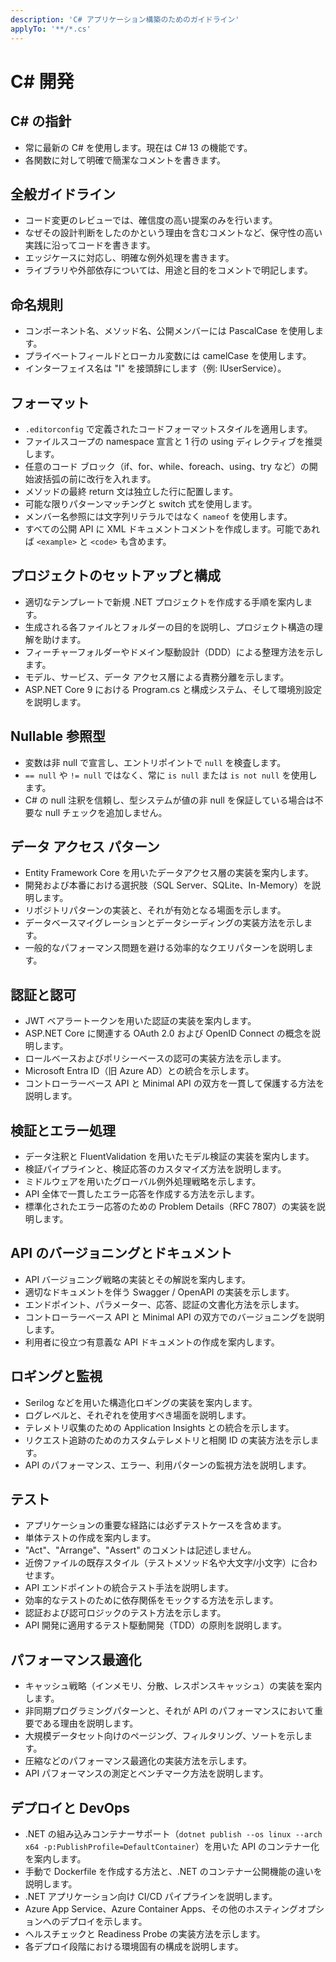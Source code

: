 ```yaml
---
description: 'C# アプリケーション構築のためのガイドライン'
applyTo: '**/*.cs'
---
```


# C# 開発

## C# の指針
- 常に最新の C# を使用します。現在は C# 13 の機能です。
- 各関数に対して明確で簡潔なコメントを書きます。

## 全般ガイドライン
- コード変更のレビューでは、確信度の高い提案のみを行います。
- なぜその設計判断をしたのかという理由を含むコメントなど、保守性の高い実践に沿ってコードを書きます。
- エッジケースに対応し、明確な例外処理を書きます。
- ライブラリや外部依存については、用途と目的をコメントで明記します。

## 命名規則

- コンポーネント名、メソッド名、公開メンバーには PascalCase を使用します。
- プライベートフィールドとローカル変数には camelCase を使用します。
- インターフェイス名は "I" を接頭辞にします（例: IUserService）。

## フォーマット

- `.editorconfig` で定義されたコードフォーマットスタイルを適用します。
- ファイルスコープの namespace 宣言と 1 行の using ディレクティブを推奨します。
- 任意のコード ブロック（if、for、while、foreach、using、try など）の開始波括弧の前に改行を入れます。
- メソッドの最終 return 文は独立した行に配置します。
- 可能な限りパターンマッチングと switch 式を使用します。
- メンバー名参照には文字列リテラルではなく `nameof` を使用します。
- すべての公開 API に XML ドキュメントコメントを作成します。可能であれば `<example>` と `<code>` も含めます。

## プロジェクトのセットアップと構成

- 適切なテンプレートで新規 .NET プロジェクトを作成する手順を案内します。
- 生成される各ファイルとフォルダーの目的を説明し、プロジェクト構造の理解を助けます。
- フィーチャーフォルダーやドメイン駆動設計（DDD）による整理方法を示します。
- モデル、サービス、データ アクセス層による責務分離を示します。
- ASP.NET Core 9 における Program.cs と構成システム、そして環境別設定を説明します。

## Nullable 参照型

- 変数は非 null で宣言し、エントリポイントで `null` を検査します。
- `== null` や `!= null` ではなく、常に `is null` または `is not null` を使用します。
- C# の null 注釈を信頼し、型システムが値の非 null を保証している場合は不要な null チェックを追加しません。

## データ アクセス パターン

- Entity Framework Core を用いたデータアクセス層の実装を案内します。
- 開発および本番における選択肢（SQL Server、SQLite、In-Memory）を説明します。
- リポジトリパターンの実装と、それが有効となる場面を示します。
- データベースマイグレーションとデータシーディングの実装方法を示します。
- 一般的なパフォーマンス問題を避ける効率的なクエリパターンを説明します。

## 認証と認可

- JWT ベアラートークンを用いた認証の実装を案内します。
- ASP.NET Core に関連する OAuth 2.0 および OpenID Connect の概念を説明します。
- ロールベースおよびポリシーベースの認可の実装方法を示します。
- Microsoft Entra ID（旧 Azure AD）との統合を示します。
- コントローラーベース API と Minimal API の双方を一貫して保護する方法を説明します。

## 検証とエラー処理

- データ注釈と FluentValidation を用いたモデル検証の実装を案内します。
- 検証パイプラインと、検証応答のカスタマイズ方法を説明します。
- ミドルウェアを用いたグローバル例外処理戦略を示します。
- API 全体で一貫したエラー応答を作成する方法を示します。
- 標準化されたエラー応答のための Problem Details（RFC 7807）の実装を説明します。

## API のバージョニングとドキュメント

- API バージョニング戦略の実装とその解説を案内します。
- 適切なドキュメントを伴う Swagger / OpenAPI の実装を示します。
- エンドポイント、パラメーター、応答、認証の文書化方法を示します。
- コントローラーベース API と Minimal API の双方でのバージョニングを説明します。
- 利用者に役立つ有意義な API ドキュメントの作成を案内します。

## ロギングと監視

- Serilog などを用いた構造化ロギングの実装を案内します。
- ログレベルと、それぞれを使用すべき場面を説明します。
- テレメトリ収集のための Application Insights との統合を示します。
- リクエスト追跡のためのカスタムテレメトリと相関 ID の実装方法を示します。
- API のパフォーマンス、エラー、利用パターンの監視方法を説明します。

## テスト

- アプリケーションの重要な経路には必ずテストケースを含めます。
- 単体テストの作成を案内します。
- "Act"、"Arrange"、"Assert" のコメントは記述しません。
- 近傍ファイルの既存スタイル（テストメソッド名や大文字/小文字）に合わせます。
- API エンドポイントの統合テスト手法を説明します。
- 効率的なテストのために依存関係をモックする方法を示します。
- 認証および認可ロジックのテスト方法を示します。
- API 開発に適用するテスト駆動開発（TDD）の原則を説明します。

## パフォーマンス最適化

- キャッシュ戦略（インメモリ、分散、レスポンスキャッシュ）の実装を案内します。
- 非同期プログラミングパターンと、それが API のパフォーマンスにおいて重要である理由を説明します。
- 大規模データセット向けのページング、フィルタリング、ソートを示します。
- 圧縮などのパフォーマンス最適化の実装方法を示します。
- API パフォーマンスの測定とベンチマーク方法を説明します。

## デプロイと DevOps

- .NET の組み込みコンテナーサポート（`dotnet publish --os linux --arch x64 -p:PublishProfile=DefaultContainer`）を用いた API のコンテナー化を案内します。
- 手動で Dockerfile を作成する方法と、.NET のコンテナー公開機能の違いを説明します。
- .NET アプリケーション向け CI/CD パイプラインを説明します。
- Azure App Service、Azure Container Apps、その他のホスティングオプションへのデプロイを示します。
- ヘルスチェックと Readiness Probe の実装方法を示します。
- 各デプロイ段階における環境固有の構成を説明します。

